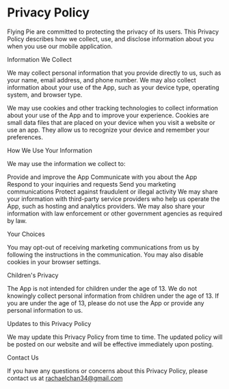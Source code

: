# Privacy Policy


Flying Pie are committed to protecting the privacy of its users. This Privacy Policy describes how we collect, use, and disclose information about you when you use our mobile application.

Information We Collect

We may collect personal information that you provide directly to us, such as your name, email address, and phone number. We may also collect information about your use of the App, such as your device type, operating system, and browser type.

We may use cookies and other tracking technologies to collect information about your use of the App and to improve your experience. Cookies are small data files that are placed on your device when you visit a website or use an app. They allow us to recognize your device and remember your preferences.

How We Use Your Information

We may use the information we collect to:

Provide and improve the App
Communicate with you about the App
Respond to your inquiries and requests
Send you marketing communications
Protect against fraudulent or illegal activity
We may share your information with third-party service providers who help us operate the App, such as hosting and analytics providers. We may also share your information with law enforcement or other government agencies as required by law.

Your Choices

You may opt-out of receiving marketing communications from us by following the instructions in the communication. You may also disable cookies in your browser settings.

Children's Privacy

The App is not intended for children under the age of 13. We do not knowingly collect personal information from children under the age of 13. If you are under the age of 13, please do not use the App or provide any personal information to us.

Updates to this Privacy Policy

We may update this Privacy Policy from time to time. The updated policy will be posted on our website and will be effective immediately upon posting.

Contact Us

If you have any questions or concerns about this Privacy Policy, please contact us at rachaelchan34@gmail.com
